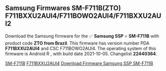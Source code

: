 <h2>Samsung Firmwares SM-F711B(ZTO) F711BXXU2AUI4/F711BOWO2AUI4/F711BXXU2AUI2</h2>
Download the Samsung firmware for the ✅ <strong>Samsung SSP </strong> ⭐ <strong>SM-F711B</strong> with product code <strong>ZTO</strong> <strong> from Brazil</strong>. This firmware has version number PDA <strong>F711BXXU2AUI4</strong> and CSC F711BOWO2AUI4. The operating system of this firmware is Android R , with build date 2021-10-05. Changelist <strong>22440364</strong>.


[SM-F711B](https://samfirm.shop/samsung/model/SM-F711B)
[F711BXXU2AUI4](https://samfirm.shop/samsung/pda/F711BXXU2AUI4)
[Download Firmware Samsung SSP SM-F711B](https://samfirm.shop/samsung/firmware/462619)
